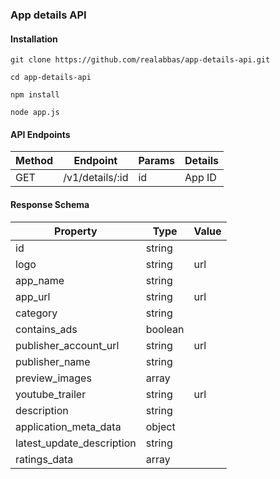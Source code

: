 ### App details API

#### Installation

`git clone https://github.com/realabbas/app-details-api.git`

`cd app-details-api`

`npm install`

`node app.js`

#### API Endpoints

| Method | Endpoint        | Params | Details |
|--------|-----------------|--------|---------|
| GET    | /v1/details/:id | id     | App ID  |

#### Response Schema

| Property                  | Type    | Value |
|---------------------------|---------|-------|
| id                        | string  |       |
| logo                      | string  | url   |
| app_name                  | string  |       |
| app_url                   | string  | url   |
| category                  | string  |       |
| contains_ads              | boolean |       |
| publisher_account_url     | string  | url   |
| publisher_name            | string  |       |
| preview_images            | array   |       |
| youtube_trailer           | string  | url   |
| description               | string  |       |
| application_meta_data     | object  |       |
| latest_update_description | string  |       |
| ratings_data              | array   |       |

